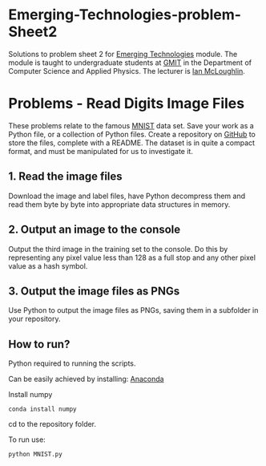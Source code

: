 # Emerging-Technologies-problem-Sheet2
Solutions to problem sheet 2 for [Emerging Technologies](https://emerging-technologies.github.io/) module.
The module is taught to undergraduate students at [GMIT](http://www.gmit.ie) in the Department of Computer Science and Applied Physics.
The lecturer is [Ian McLoughlin](https://ianmcloughlin.github.io).

# Problems - Read Digits Image Files
These problems relate to the famous [MNIST](http://yann.lecun.com/exdb/mnist/) data set.
Save your work as a Python file, or a collection of Python files.
Create a repository on [GitHub](https://github.com/) to store the files, complete with a README.
The dataset is in quite a compact format, and must be manipulated for us to investigate it.


## 1. Read the image files
Download the image and label files, have Python decompress them and read them byte by byte into appropriate data structures in memory.


## 2. Output an image to the console
Output the third image in the training set to the console.
Do this by representing any pixel value less than 128 as a full stop and any other pixel value as a hash symbol.


## 3. Output the image files as PNGs
Use Python to output the image files as PNGs, saving them in a subfolder in your repository.

## How to run?

Python required to running the scripts. 

Can be easily achieved by installing: [Anaconda](https://www.anaconda.com/download/)

Install numpy

``` conda install numpy ```

cd to the repository folder.

To run use: 

``` python MNIST.py ```
